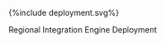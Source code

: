 
<figure>
{%include deployment.svg%}
<p id="fX.X.X.X-X" class="figureTitle">Regional Integration Engine Deployment</p>
</figure>
<br clear="all">
